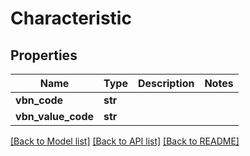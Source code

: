# Characteristic

## Properties
Name | Type | Description | Notes
------------ | ------------- | ------------- | -------------
**vbn_code** | **str** |  | 
**vbn_value_code** | **str** |  | 

[[Back to Model list]](../README.md#documentation-for-models) [[Back to API list]](../README.md#documentation-for-api-endpoints) [[Back to README]](../README.md)

